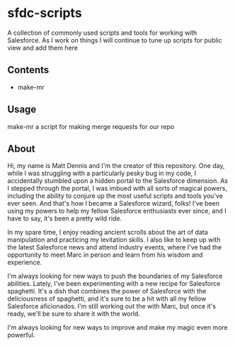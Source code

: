 # sfdc-scripts

A collection of commonly used scripts and tools for working with Salesforce.
As I work on things I will continue to tune up scripts for public view and add them here

## Contents

- make-mr

## Usage

make-mr
  a script for making merge requests for our repo 

## About

Hi, my name is Matt Dennis and I'm the creator of this repository. One day, while I was struggling with a particularly pesky bug in my code, I accidentally stumbled upon a hidden portal to the Salesforce dimension. As I stepped through the portal, I was imbued with all sorts of magical powers, including the ability to conjure up the most useful scripts and tools you've ever seen. And that's how I became a Salesforce wizard, folks! I've been using my powers to help my fellow Salesforce enthusiasts ever since, and I have to say, it's been a pretty wild ride.

In my spare time, I enjoy reading ancient scrolls about the art of data manipulation and practicing my levitation skills. I also like to keep up with the latest Salesforce news and attend industry events, where I've had the opportunity to meet Marc in person and learn from his wisdom and experience.

I'm always looking for new ways to push the boundaries of my Salesforce abilities. Lately, I've been experimenting with a new recipe for Salesforce spaghetti. It's a dish that combines the power of Salesforce with the deliciousness of spaghetti, and it's sure to be a hit with all my fellow Salesforce aficionados. I'm still working out the with Marc, but once it's ready, we'll be sure to share it with the world. 

I'm always looking for new ways to improve and make my magic even more powerful.
